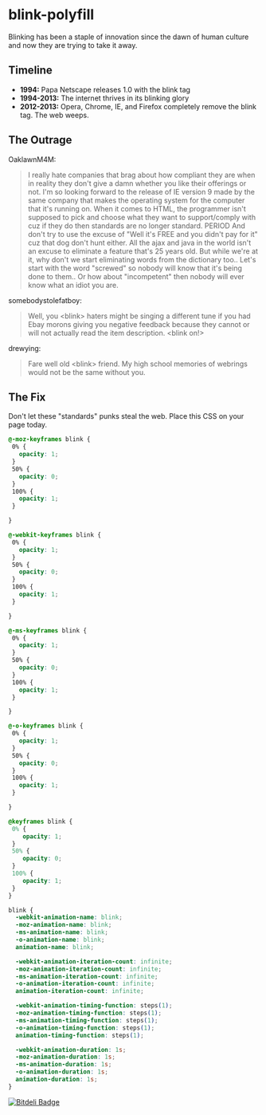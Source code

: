 blink-polyfill
==============

Blinking has been a staple of innovation since the dawn of human culture and now they are trying to take it away.

## Timeline

- __1994:__ Papa Netscape releases 1.0 with the blink tag
- __1994-2013:__ The internet thrives in its blinking glory
- __2012-2013:__ Opera, Chrome, IE, and Firefox completely remove the blink tag. The web weeps.

## The Outrage

OaklawnM4M:
> I really hate companies that brag about how compliant they are when in reality they don't give a damn whether you like their offerings or not. I'm so looking forward to the release of IE version  9 made by the same company that makes the operating system for the computer that it's running on.
> When it comes to HTML, the programmer isn't supposed to pick and choose what they want to support/comply with cuz if they do then standards are no longer standard.  PERIOD
> And don't try to use the excuse of "Well it's FREE and you didn't pay for it"  cuz that dog don't hunt either.  All the ajax and java in the world isn't an excuse to eliminate a feature that's 25 years old.  But while we're at it, why don't we start eliminating words from the dictionary too..  Let's start with the word "screwed" so nobody will know that it's being done to them..  Or how about "incompetent" then nobody will ever know what an idiot you are.

somebodystolefatboy:
> Well, you \<blink\> haters might be singing a different tune if you had Ebay morons giving you negative  feedback because they cannot or will not actually read the item description. \<blink on!\>

drewying:
> Fare well old \<blink\> friend. My high school memories of webrings would not be the same without you.

## The Fix

Don't let these "standards" punks steal the web. Place this CSS on your page today.

```css
@-moz-keyframes blink {
 0% {
   opacity: 1;
 }
 50% {
   opacity: 0;
 }
 100% {
   opacity: 1;
 }

}

@-webkit-keyframes blink {
 0% {
   opacity: 1;
 }
 50% {
   opacity: 0;
 }
 100% {
   opacity: 1;
 }

}

@-ms-keyframes blink {
 0% {
   opacity: 1;
 }
 50% {
   opacity: 0;
 }
 100% {
   opacity: 1;
 }

}

@-o-keyframes blink {
 0% {
   opacity: 1;
 }
 50% {
   opacity: 0;
 }
 100% {
   opacity: 1;
 }

}

@keyframes blink {
 0% {
    opacity: 1;
 }
 50% {
    opacity: 0;
 }
 100% {
    opacity: 1;
 }
}

blink {
  -webkit-animation-name: blink;
  -moz-animation-name: blink;
  -ms-animation-name: blink;
  -o-animation-name: blink;
  animation-name: blink;

  -webkit-animation-iteration-count: infinite;
  -moz-animation-iteration-count: infinite;
  -ms-animation-iteration-count: infinite;
  -o-animation-iteration-count: infinite;
  animation-iteration-count: infinite;

  -webkit-animation-timing-function: steps(1);
  -moz-animation-timing-function: steps(1);
  -ms-animation-timing-function: steps(1);
  -o-animation-timing-function: steps(1);
  animation-timing-function: steps(1);

  -webkit-animation-duration: 1s;
  -moz-animation-duration: 1s;
  -ms-animation-duration: 1s;
  -o-animation-duration: 1s;
  animation-duration: 1s;
}
```


[![Bitdeli Badge](https://d2weczhvl823v0.cloudfront.net/wearefractal/blink-polyfill/trend.png)](https://bitdeli.com/free "Bitdeli Badge")

